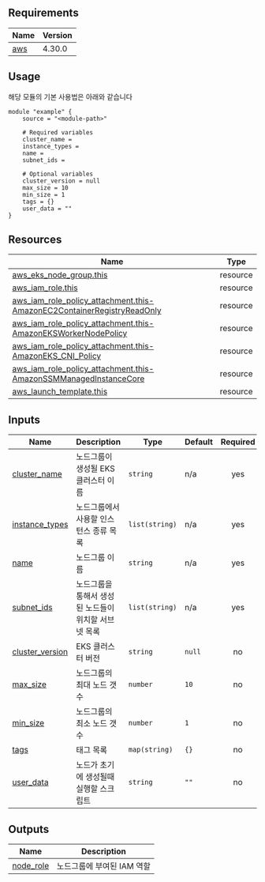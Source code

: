 <!-- BEGIN_AUTOMATED_TF_DOCS_BLOCK -->
## Requirements

| Name | Version |
|------|---------|
| <a name="requirement_aws"></a> [aws](#requirement\_aws) | 4.30.0 |

## Usage
해당 모듈의 기본 사용법은 아래와 같습니다

```hcl
module "example" {
	source = "<module-path>"

	# Required variables
	cluster_name = 
	instance_types = 
	name = 
	subnet_ids = 

	# Optional variables
	cluster_version = null
	max_size = 10
	min_size = 1
	tags = {}
	user_data = ""
}
```
## Resources

| Name | Type |
|------|------|
| [aws_eks_node_group.this](https://registry.terraform.io/providers/hashicorp/aws/4.30.0/docs/resources/eks_node_group) | resource |
| [aws_iam_role.this](https://registry.terraform.io/providers/hashicorp/aws/4.30.0/docs/resources/iam_role) | resource |
| [aws_iam_role_policy_attachment.this-AmazonEC2ContainerRegistryReadOnly](https://registry.terraform.io/providers/hashicorp/aws/4.30.0/docs/resources/iam_role_policy_attachment) | resource |
| [aws_iam_role_policy_attachment.this-AmazonEKSWorkerNodePolicy](https://registry.terraform.io/providers/hashicorp/aws/4.30.0/docs/resources/iam_role_policy_attachment) | resource |
| [aws_iam_role_policy_attachment.this-AmazonEKS_CNI_Policy](https://registry.terraform.io/providers/hashicorp/aws/4.30.0/docs/resources/iam_role_policy_attachment) | resource |
| [aws_iam_role_policy_attachment.this-AmazonSSMManagedInstanceCore](https://registry.terraform.io/providers/hashicorp/aws/4.30.0/docs/resources/iam_role_policy_attachment) | resource |
| [aws_launch_template.this](https://registry.terraform.io/providers/hashicorp/aws/4.30.0/docs/resources/launch_template) | resource |

## Inputs

| Name | Description | Type | Default | Required |
|------|-------------|------|---------|:--------:|
| <a name="input_cluster_name"></a> [cluster\_name](#input\_cluster\_name) | 노드그룹이 생성될 EKS 클러스터 이름 | `string` | n/a | yes |
| <a name="input_instance_types"></a> [instance\_types](#input\_instance\_types) | 노드그룹에서 사용할 인스턴스 종류 목록 | `list(string)` | n/a | yes |
| <a name="input_name"></a> [name](#input\_name) | 노드그룹 이름 | `string` | n/a | yes |
| <a name="input_subnet_ids"></a> [subnet\_ids](#input\_subnet\_ids) | 노드그룹을 통해서 생성된 노드들이 위치할 서브넷 목록 | `list(string)` | n/a | yes |
| <a name="input_cluster_version"></a> [cluster\_version](#input\_cluster\_version) | EKS 클러스터 버전 | `string` | `null` | no |
| <a name="input_max_size"></a> [max\_size](#input\_max\_size) | 노드그룹의 최대 노드 갯수 | `number` | `10` | no |
| <a name="input_min_size"></a> [min\_size](#input\_min\_size) | 노드그룹의 최소 노드 갯수 | `number` | `1` | no |
| <a name="input_tags"></a> [tags](#input\_tags) | 태그 목록 | `map(string)` | `{}` | no |
| <a name="input_user_data"></a> [user\_data](#input\_user\_data) | 노드가 초기에 생성될때 실행할 스크립트 | `string` | `""` | no |

## Outputs

| Name | Description |
|------|-------------|
| <a name="output_node_role"></a> [node\_role](#output\_node\_role) | 노드그룹에 부여된 IAM 역할 |
<!-- END_AUTOMATED_TF_DOCS_BLOCK -->
